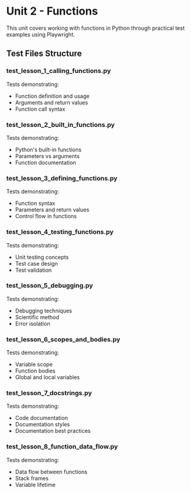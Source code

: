 # Unit 2 - Functions

This unit covers working with functions in Python through practical test examples using Playwright.

## Test Files Structure

### test_lesson_1_calling_functions.py
Tests demonstrating:
- Function definition and usage
- Arguments and return values
- Function call syntax

### test_lesson_2_built_in_functions.py
Tests demonstrating:
- Python's built-in functions
- Parameters vs arguments
- Function documentation

### test_lesson_3_defining_functions.py
Tests demonstrating:
- Function syntax
- Parameters and return values
- Control flow in functions

### test_lesson_4_testing_functions.py
Tests demonstrating:
- Unit testing concepts
- Test case design
- Test validation

### test_lesson_5_debugging.py
Tests demonstrating:
- Debugging techniques
- Scientific method
- Error isolation

### test_lesson_6_scopes_and_bodies.py
Tests demonstrating:
- Variable scope
- Function bodies
- Global and local variables

### test_lesson_7_docstrings.py
Tests demonstrating:
- Code documentation
- Documentation styles
- Documentation best practices

### test_lesson_8_function_data_flow.py
Tests demonstrating:
- Data flow between functions
- Stack frames
- Variable lifetime 